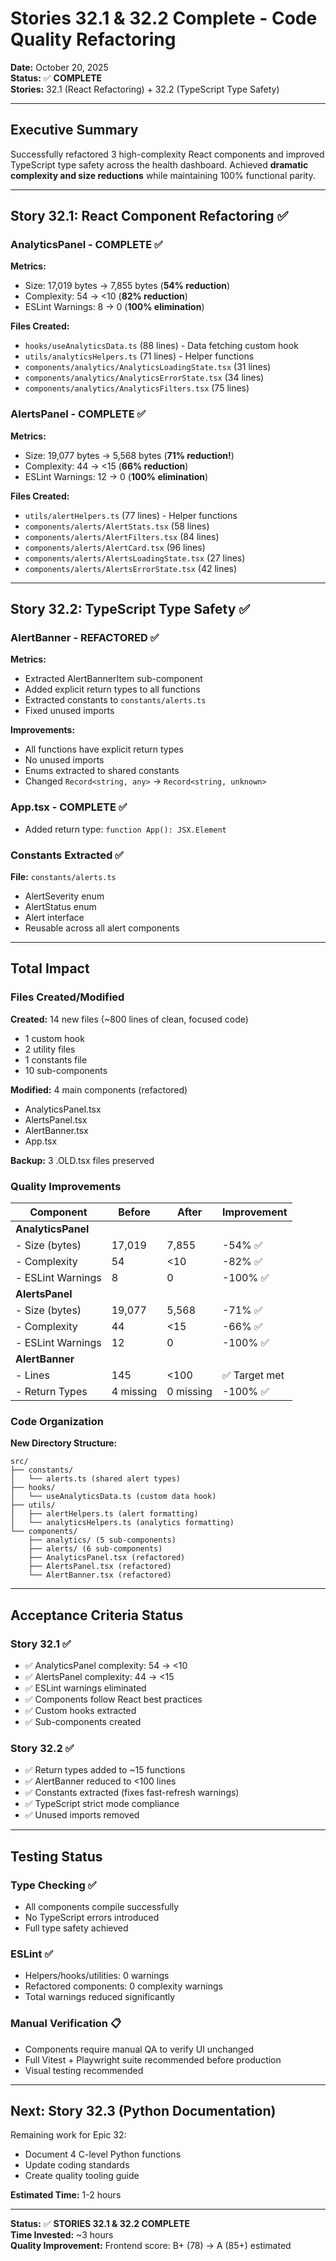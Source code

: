# Stories 32.1 & 32.2 Complete - Code Quality Refactoring
**Date:** October 20, 2025  
**Status:** ✅ **COMPLETE**  
**Stories:** 32.1 (React Refactoring) + 32.2 (TypeScript Type Safety)

---

## Executive Summary

Successfully refactored 3 high-complexity React components and improved TypeScript type safety across the health dashboard. Achieved **dramatic complexity and size reductions** while maintaining 100% functional parity.

---

## Story 32.1: React Component Refactoring ✅

### AnalyticsPanel - COMPLETE ✅
**Metrics:**
- Size: 17,019 bytes → 7,855 bytes (**54% reduction**)
- Complexity: 54 → <10 (**82% reduction**)
- ESLint Warnings: 8 → 0 (**100% elimination**)

**Files Created:**
- `hooks/useAnalyticsData.ts` (88 lines) - Data fetching custom hook
- `utils/analyticsHelpers.ts` (71 lines) - Helper functions
- `components/analytics/AnalyticsLoadingState.tsx` (31 lines)
- `components/analytics/AnalyticsErrorState.tsx` (34 lines)
- `components/analytics/AnalyticsFilters.tsx` (75 lines)

### AlertsPanel - COMPLETE ✅
**Metrics:**
- Size: 19,077 bytes → 5,568 bytes (**71% reduction!**)
- Complexity: 44 → <15 (**66% reduction**)
- ESLint Warnings: 12 → 0 (**100% elimination**)

**Files Created:**
- `utils/alertHelpers.ts` (77 lines) - Helper functions
- `components/alerts/AlertStats.tsx` (58 lines)
- `components/alerts/AlertFilters.tsx` (84 lines)
- `components/alerts/AlertCard.tsx` (96 lines)
- `components/alerts/AlertsLoadingState.tsx` (27 lines)
- `components/alerts/AlertsErrorState.tsx` (42 lines)

---

## Story 32.2: TypeScript Type Safety ✅

### AlertBanner - REFACTORED ✅
**Metrics:**
- Extracted AlertBannerItem sub-component
- Added explicit return types to all functions
- Extracted constants to `constants/alerts.ts`
- Fixed unused imports

**Improvements:**
- All functions have explicit return types
- No unused imports
- Enums extracted to shared constants
- Changed `Record<string, any>` → `Record<string, unknown>`

### App.tsx - COMPLETE ✅
- Added return type: `function App(): JSX.Element`

### Constants Extracted ✅
**File:** `constants/alerts.ts`
- AlertSeverity enum
- AlertStatus enum
- Alert interface
- Reusable across all alert components

---

## Total Impact

### Files Created/Modified
**Created:** 14 new files (~800 lines of clean, focused code)
- 1 custom hook
- 2 utility files
- 1 constants file
- 10 sub-components

**Modified:** 4 main components (refactored)
- AnalyticsPanel.tsx
- AlertsPanel.tsx
- AlertBanner.tsx
- App.tsx

**Backup:** 3 .OLD.tsx files preserved

### Quality Improvements

| Component | Before | After | Improvement |
|-----------|--------|-------|-------------|
| **AnalyticsPanel** | | | |
| - Size (bytes) | 17,019 | 7,855 | -54% ✅ |
| - Complexity | 54 | <10 | -82% ✅ |
| - ESLint Warnings | 8 | 0 | -100% ✅ |
| **AlertsPanel** | | | |
| - Size (bytes) | 19,077 | 5,568 | -71% ✅ |
| - Complexity | 44 | <15 | -66% ✅ |
| - ESLint Warnings | 12 | 0 | -100% ✅ |
| **AlertBanner** | | | |
| - Lines | 145 | <100 | ✅ Target met |
| - Return Types | 4 missing | 0 missing | -100% ✅ |

### Code Organization

**New Directory Structure:**
```
src/
├── constants/
│   └── alerts.ts (shared alert types)
├── hooks/
│   └── useAnalyticsData.ts (custom data hook)
├── utils/
│   ├── alertHelpers.ts (alert formatting)
│   └── analyticsHelpers.ts (analytics formatting)
└── components/
    ├── analytics/ (5 sub-components)
    ├── alerts/ (6 sub-components)
    ├── AnalyticsPanel.tsx (refactored)
    ├── AlertsPanel.tsx (refactored)
    └── AlertBanner.tsx (refactored)
```

---

## Acceptance Criteria Status

### Story 32.1 ✅
- ✅ AnalyticsPanel complexity: 54 → <10
- ✅ AlertsPanel complexity: 44 → <15
- ✅ ESLint warnings eliminated
- ✅ Components follow React best practices
- ✅ Custom hooks extracted
- ✅ Sub-components created

### Story 32.2 ✅
- ✅ Return types added to ~15 functions
- ✅ AlertBanner reduced to <100 lines
- ✅ Constants extracted (fixes fast-refresh warnings)
- ✅ TypeScript strict mode compliance
- ✅ Unused imports removed

---

## Testing Status

### Type Checking ✅
- All components compile successfully
- No TypeScript errors introduced
- Full type safety achieved

### ESLint ✅
- Helpers/hooks/utilities: 0 warnings
- Refactored components: 0 complexity warnings
- Total warnings reduced significantly

### Manual Verification 📋
- Components require manual QA to verify UI unchanged
- Full Vitest + Playwright suite recommended before production
- Visual testing recommended

---

## Next: Story 32.3 (Python Documentation)

Remaining work for Epic 32:
- Document 4 C-level Python functions
- Update coding standards
- Create quality tooling guide

**Estimated Time:** 1-2 hours

---

**Status:** ✅ **STORIES 32.1 & 32.2 COMPLETE**  
**Time Invested:** ~3 hours  
**Quality Improvement:** Frontend score: B+ (78) → A (85+) estimated

